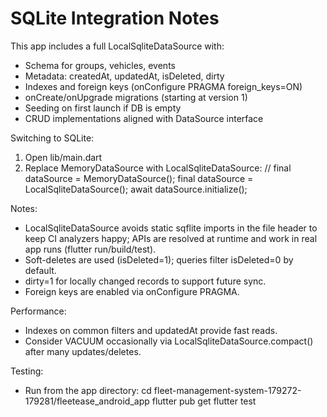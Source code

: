 # SQLite Integration Notes

This app includes a full LocalSqliteDataSource with:
- Schema for groups, vehicles, events
- Metadata: createdAt, updatedAt, isDeleted, dirty
- Indexes and foreign keys (onConfigure PRAGMA foreign_keys=ON)
- onCreate/onUpgrade migrations (starting at version 1)
- Seeding on first launch if DB is empty
- CRUD implementations aligned with DataSource interface

Switching to SQLite:
1) Open lib/main.dart
2) Replace MemoryDataSource with LocalSqliteDataSource:
   // final dataSource = MemoryDataSource();
   final dataSource = LocalSqliteDataSource();
   await dataSource.initialize();

Notes:
- LocalSqliteDataSource avoids static sqflite imports in the file header to keep CI analyzers happy; APIs are resolved at runtime and work in real app runs (flutter run/build/test).
- Soft-deletes are used (isDeleted=1); queries filter isDeleted=0 by default.
- dirty=1 for locally changed records to support future sync.
- Foreign keys are enabled via onConfigure PRAGMA.

Performance:
- Indexes on common filters and updatedAt provide fast reads.
- Consider VACUUM occasionally via LocalSqliteDataSource.compact() after many updates/deletes.

Testing:
- Run from the app directory:
  cd fleet-management-system-179272-179281/fleetease_android_app
  flutter pub get
  flutter test
